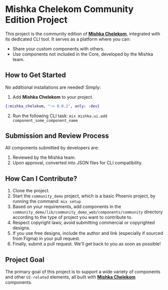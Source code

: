# Mishka Chelekom Community Edition Project

This project is the community edition of [**Mishka Chelekom**](https://github.com/mishka-group/mishka_chelekom),
integrated with its dedicated CLI tool. It serves as a platform where you can:

- Share your custom components with others.
- Use components not included in the Core, developed by the Mishka team.

## How to Get Started

No additional installations are needed! Simply:

1. Add **Mishka Chelekom** to your project.
```elixir
{:mishka_chelekom, "~> 0.0.2", only: :dev}
```
2. Run the following CLI task: `mix mishka.ui.add component_some_component_name`

## Submission and Review Process

All components submitted by developers are:

1. Reviewed by the Mishka team.
2. Upon approval, converted into JSON files for CLI compatibility.

## How Can I Contribute?

1. Clone the project.
2. Start the `community_demo` project, which is a basic Phoenix project,
by running the command: `mix setup`
3. Based on your requirements, add components in the
`community_demo/lib/community_demo_web/components/community` directory according to
the type of project you want to contribute to.
4. Respect copyright laws; avoid submitting commercial or copyrighted designs.
5. If you use free designs, include the author and link (especially if sourced from Figma) in
your pull request.
6. Finally, submit a pull request. We'll get back to you as soon as possible!

## Project Goal

The primary goal of this project is to support a wide variety of components and
other `UI-related` elements, all built with [**Mishka Chelekom**](https://github.com/mishka-group/mishka_chelekom)
components.
